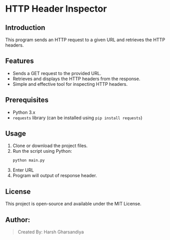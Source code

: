 # HTTP Header Inspector

## Introduction  
This program sends an HTTP request to a given URL and retrieves the HTTP headers.

## Features  
- Sends a GET request to the provided URL.
- Retrieves and displays the HTTP headers from the response.
- Simple and effective tool for inspecting HTTP headers.

## Prerequisites  
- Python 3.x
- `requests` library (can be installed using `pip install requests`)

## Usage  
1. Clone or download the project files.
2. Run the script using Python:
   ```bash
   python main.py
   ```
3. Enter URL 
4. Program will output of response header.

## License  
This project is open-source and available under the MIT License.

## Author:  
> Created By: Harsh Gharsandiya
